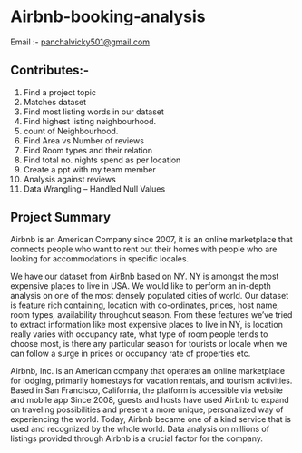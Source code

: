 # Airbnb-booking-analysis

Email :- panchalvicky501@gmail.com
## Contributes:-
1.	Find a project topic
2.	Matches dataset
3.	Find most listing words in our dataset
4.	Find highest listing neighbourhood.
5.	count of Neighbourhood.
6.	Find Area vs Number of reviews
7.	Find Room types and their relation
8.	Find total no. nights spend as per location 
9.	Create a ppt with my team member
10.	Analysis against reviews
11.	Data Wrangling – Handled Null Values

## Project Summary
Airbnb is an American Company since 2007, it is an online marketplace that connects people who want to rent out their homes with people who are looking for accommodations in specific locales.

We have our dataset from AirBnb based on NY. NY is amongst the most expensive places to live in USA. We would like to perform an in-depth analysis on one of the most densely populated cities of world. Our dataset is feature rich containing, location with co-ordinates, prices, host name, room types, availability throughout season. From these features we’ve tried to extract information like most expensive places to live in NY, is location really varies with occupancy rate, what type of room people tends to choose most, is there any particular season for tourists or locale when we can follow a surge in prices or occupancy rate of properties etc.

Airbnb, Inc. is an American company that operates an online marketplace for lodging, 
primarily homestays for vacation rentals, and tourism activities. Based in San Francisco, 
California, the platform is accessible via website and mobile app
Since 2008, guests and hosts have used Airbnb to expand on traveling possibilities and 
present a more unique, personalized way of experiencing the world.
Today, Airbnb became one of a kind service that is used and recognized by the whole world.
Data analysis on millions of listings provided through Airbnb is a crucial factor for the 
company.
